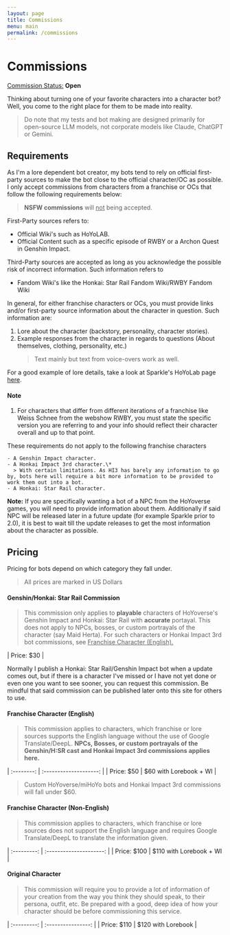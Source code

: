 ```yaml
---
layout: page
title: Commissions
menu: main
permalink: /commissions
---
```


# Commissions

<u>Commission Status:</u> **Open**

Thinking about turning one of your favorite characters into a character bot? Well, you come to the right place for them to be made into reality.

> Do note that my tests and bot making are designed primarily for open-source LLM models, not corporate models like Claude, ChatGPT or Gemini.

## Requirements

As I'm a lore dependent bot creator, my bots tend to rely on official first-party sources to make the bot close to the official character/OC as possible. I only accept commissions from characters from a franchise or OCs that follow the following requirements below:

> **NSFW commissions** will <u>not</u> being accepted.

First-Party sources refers to:

- Official Wiki's such as HoYoLAB.
- Official Content such as a specific episode of RWBY or a Archon Quest in Genshin Impact.

Third-Party sources are accepted as long as you acknowledge the possible risk of incorrect information. Such information refers to

- Fandom Wiki's like the Honkai: Star Rail Fandom Wiki/RWBY Fandom Wiki

In general, for either franchise characters or OCs, you must provide links and/or first-party source information about the character in question. Such information are:

1. Lore about the character (backstory, personality, character stories).
2. Example responses from the character in regards to questions (About themselves, clothing, personality, etc.)
   > Text mainly but text from voice-overs work as well.

For a good example of lore details, take a look at Sparkle's HoYoLab page [here](https://wiki.hoyolab.com/pc/hsr/entry/1807).

#### Note

1.  For characters that differ from different iterations of a franchise like Weiss Schnee from the webshow RWBY, you must state the specific version you are referring to and your info should reflect their character overall and up to that point.

These requirements do not apply to the following franchise characters

    - A Genshin Impact character.
    - A Honkai Impact 3rd character.\*
      > With certain limitations. As HI3 has barely any information to go by, bots here will require a bit more information to be provided to work them out into a bot.
    - A Honkai: Star Rail character.

**Note:** If you are specifically wanting a bot of a NPC from the HoYoverse games, you will need to provide information about them. Additionally if said NPC will be released later in a future update (for example Sparkle prior to 2.0), it is best to wait till the update releases to get the most information about the character as possible.

## Pricing

Pricing for bots depend on which category they fall under.

> All prices are marked in US Dollars

#### Genshin/Honkai: Star Rail Commission

> This commission only applies to **playable** characters of HoYoverse's Genshin Impact and Honkai: Star Rail with **accurate** portayal. This does not apply to NPCs, bosses, or custom portrayals of the character (say Maid Herta). For such characters or Honkai Impact 3rd bot commissions, see <u>Franchise Character (English).</u>

| Price: $30 |

Normally I publish a Honkai: Star Rail/Genshin Impact bot when a update comes out, but if there is a character I've missed or I have not yet done or even one you want to see sooner, you can request this commission. Be mindful that said commission can be published later onto this site for others to use.

#### Franchise Character (English)

> This commission applies to characters, which franchise or lore sources supports the English language without the use of Google Translate/DeepL. **NPCs, Bosses, or custom portrayals of the Genshin/H:SR cast and Honkai Impact 3rd commissions applies here.**

| :--------: | :--------------------: |
| Price: $50 | $60 with Lorebook + WI |

> Custom HoYoverse/miHoYo bots and Honkai Impact 3rd commissions will fall under $60.

#### Franchise Character (Non-English)

> This commission applies to characters, which franchise or lore sources does not support the English language and requires Google Translate/DeepL to translate the information given.

| :---------: | :---------------------: |
| Price: $100 | $110 with Lorebook + WI |

#### Original Character

> This commission will require you to provide a lot of information of your creation from the way you think they should speak, to their persona, outfit, etc. Be prepared with a good, deep idea of how your character should be before commissioning this service.

| :---------: | :----------------: |
| Price: $110 | $120 with Lorebook |
